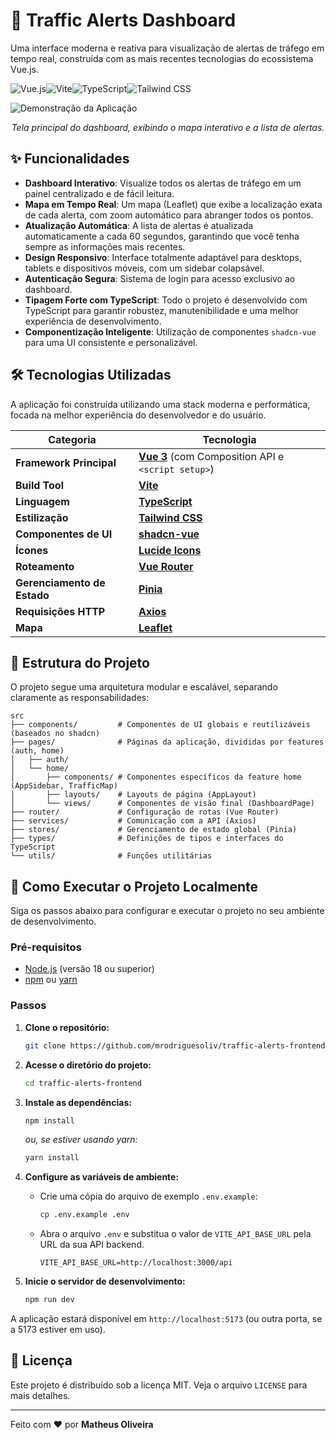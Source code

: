 # 🚦 Traffic Alerts Dashboard

Uma interface moderna e reativa para visualização de alertas de tráfego em tempo real, construída com as mais recentes tecnologias do ecossistema Vue.js.

![Vue.js](https://img.shields.io/badge/Vue.js-3-4FC08D?style=for-the-badge&logo=vue.js)![Vite](https://img.shields.io/badge/Vite-5-646CFF?style=for-the-badge&logo=vite)![TypeScript](https://img.shields.io/badge/TypeScript-5-3178C6?style=for-the-badge&logo=typescript)![Tailwind CSS](https://img.shields.io/badge/Tailwind_CSS-3-38B2AC?style=for-the-badge&logo=tailwind-css)

![Demonstração da Aplicação](<!-- cole aqui um link para um screenshot ou GIF da sua aplicação -->)
*<p align="center">Tela principal do dashboard, exibindo o mapa interativo e a lista de alertas.</p>*

## ✨ Funcionalidades

-   **Dashboard Interativo**: Visualize todos os alertas de tráfego em um painel centralizado e de fácil leitura.
-   **Mapa em Tempo Real**: Um mapa (Leaflet) que exibe a localização exata de cada alerta, com zoom automático para abranger todos os pontos.
-   **Atualização Automática**: A lista de alertas é atualizada automaticamente a cada 60 segundos, garantindo que você tenha sempre as informações mais recentes.
-   **Design Responsivo**: Interface totalmente adaptável para desktops, tablets e dispositivos móveis, com um sidebar colapsável.
-   **Autenticação Segura**: Sistema de login para acesso exclusivo ao dashboard.
-   **Tipagem Forte com TypeScript**: Todo o projeto é desenvolvido com TypeScript para garantir robustez, manutenibilidade e uma melhor experiência de desenvolvimento.
-   **Componentização Inteligente**: Utilização de componentes `shadcn-vue` para uma UI consistente e personalizável.

## 🛠️ Tecnologias Utilizadas

A aplicação foi construída utilizando uma stack moderna e performática, focada na melhor experiência do desenvolvedor e do usuário.

| Categoria                | Tecnologia                                                                                                                           |
| ------------------------ | ------------------------------------------------------------------------------------------------------------------------------------ |
| **Framework Principal**  | [**Vue 3**](https://vuejs.org/) (com Composition API e `<script setup>`)                                                              |
| **Build Tool**           | [**Vite**](https://vitejs.dev/)                                                                                                      |
| **Linguagem**            | [**TypeScript**](https://www.typescriptlang.org/)                                                                                    |
| **Estilização**          | [**Tailwind CSS**](https://tailwindcss.com/)                                                                                         |
| **Componentes de UI**    | [**shadcn-vue**](https://www.shadcn-vue.com/)                                                                                        |
| **Ícones**               | [**Lucide Icons**](https://lucide.dev/)                                                                                              |
| **Roteamento**           | [**Vue Router**](https://router.vuejs.org/)                                                                                          |
| **Gerenciamento de Estado** | [**Pinia**](https://pinia.vuejs.org/)                                                                                               |
| **Requisições HTTP**     | [**Axios**](https://axios-http.com/)                                                                                                 |
| **Mapa**                 | [**Leaflet**](https://leafletjs.com/)                                                                                                |

## 📂 Estrutura do Projeto

O projeto segue uma arquitetura modular e escalável, separando claramente as responsabilidades:

```
src
├── components/         # Componentes de UI globais e reutilizáveis (baseados no shadcn)
├── pages/              # Páginas da aplicação, divididas por features (auth, home)
│   ├── auth/
│   └── home/
│       ├── components/ # Componentes específicos da feature home (AppSidebar, TrafficMap)
│       ├── layouts/    # Layouts de página (AppLayout)
│       └── views/      # Componentes de visão final (DashboardPage)
├── router/             # Configuração de rotas (Vue Router)
├── services/           # Comunicação com a API (Axios)
├── stores/             # Gerenciamento de estado global (Pinia)
├── types/              # Definições de tipos e interfaces do TypeScript
└── utils/              # Funções utilitárias
```

## 🚀 Como Executar o Projeto Localmente

Siga os passos abaixo para configurar e executar o projeto no seu ambiente de desenvolvimento.

### Pré-requisitos

-   [Node.js](https://nodejs.org/en/) (versão 18 ou superior)
-   [npm](https://www.npmjs.com/) ou [yarn](https://classic.yarnpkg.com/)

### Passos

1.  **Clone o repositório:**
    ```bash
    git clone https://github.com/mrodriguesoliv/traffic-alerts-frontend.git
    ```

2.  **Acesse o diretório do projeto:**
    ```bash
    cd traffic-alerts-frontend
    ```

3.  **Instale as dependências:**
    ```bash
    npm install
    ```
    *ou, se estiver usando yarn:*
    ```bash
    yarn install
    ```

4.  **Configure as variáveis de ambiente:**
    -   Crie uma cópia do arquivo de exemplo `.env.example`:
        ```bash
        cp .env.example .env
        ```
    -   Abra o arquivo `.env` e substitua o valor de `VITE_API_BASE_URL` pela URL da sua API backend.
        ```env
        VITE_API_BASE_URL=http://localhost:3000/api
        ```

5.  **Inicie o servidor de desenvolvimento:**
    ```bash
    npm run dev
    ```

A aplicação estará disponível em `http://localhost:5173` (ou outra porta, se a 5173 estiver em uso).

## 📄 Licença

Este projeto é distribuído sob a licença MIT. Veja o arquivo `LICENSE` para mais detalhes.

---

Feito com ❤️ por **Matheus Oliveira**